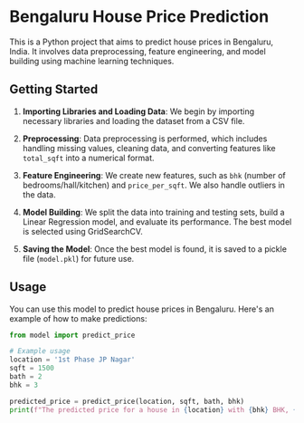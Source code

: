 # Bengaluru House Price Prediction

This is a Python project that aims to predict house prices in Bengaluru, India. It involves data preprocessing, feature engineering, and model building using machine learning techniques.

## Getting Started

1. **Importing Libraries and Loading Data**: We begin by importing necessary libraries and loading the dataset from a CSV file.

2. **Preprocessing**: Data preprocessing is performed, which includes handling missing values, cleaning data, and converting features like `total_sqft` into a numerical format.

3. **Feature Engineering**: We create new features, such as `bhk` (number of bedrooms/hall/kitchen) and `price_per_sqft`. We also handle outliers in the data.

4. **Model Building**: We split the data into training and testing sets, build a Linear Regression model, and evaluate its performance. The best model is selected using GridSearchCV.

5. **Saving the Model**: Once the best model is found, it is saved to a pickle file (`model.pkl`) for future use.

## Usage

You can use this model to predict house prices in Bengaluru. Here's an example of how to make predictions:

```python
from model import predict_price

# Example usage
location = '1st Phase JP Nagar'
sqft = 1500
bath = 2
bhk = 3

predicted_price = predict_price(location, sqft, bath, bhk)
print(f"The predicted price for a house in {location} with {bhk} BHK, {sqft} sqft area, and {bath} bathrooms is ₹{predicted_price:.2f} Lakhs.")

